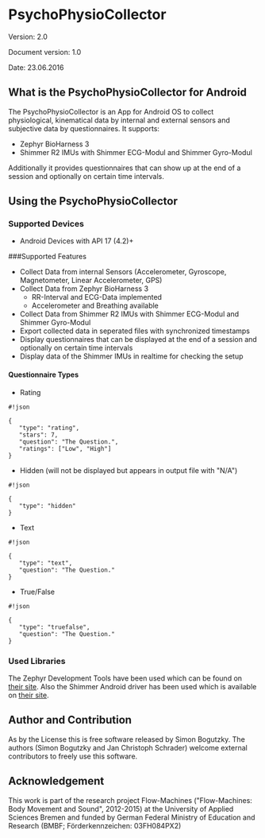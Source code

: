 # PsychoPhysioCollector
Version: 2.0

Document version: 1.0 

Date: 23.06.2016

## What is the PsychoPhysioCollector for Android
The PsychoPhysioCollector is an App for Android OS to collect physiological, kinematical data by internal and external sensors and subjective data by questionnaires. It supports:

* Zephyr BioHarness 3
* Shimmer R2 IMUs with Shimmer ECG-Modul and Shimmer Gyro-Modul

Additionally it provides questionnaires that can show up at the end of a session and optionally on certain time intervals.

## Using the PsychoPhysioCollector

### Supported Devices

* Android Devices with API 17 (4.2)+

###Supported Features

* Collect Data from internal Sensors (Accelerometer, Gyroscope, Magnetometer, Linear Accelerometer, GPS)
* Collect Data from Zephyr BioHarness 3
   * RR-Interval and ECG-Data implemented
   * Accelerometer and Breathing available
* Collect Data from Shimmer R2 IMUs with Shimmer ECG-Modul and Shimmer Gyro-Modul
* Export collected data in seperated files with synchronized timestamps
* Display questionnaires that can be displayed at the end of a session and optionally on certain time intervals
* Display data of the Shimmer IMUs in realtime for checking the setup

#### Questionnaire Types
* Rating

```
#!json

{
   "type": "rating",
   "stars": 7,
   "question": "The Question.",
   "ratings": ["Low", "High"]
}
```

* Hidden (will not be displayed but appears in output file with "N/A")

```
#!json

{
   "type": "hidden"
}
```

* Text

```
#!json

{
   "type": "text",
   "question": "The Question."
}
```

* True/False

```
#!json

{
   "type": "truefalse",
   "question": "The Question."
}
```

### Used Libraries
The Zephyr Development Tools have been used which can be found on [their site](http://www.zephyranywhere.com/zephyr-labs/development-tools).
Also the Shimmer Android driver has been used which is available on [their site](http://www.shimmersensing.com/shop/shimmer-android-id).

## Author and Contribution
As by the License this is free software released by Simon Bogutzky. The authors (Simon Bogutzky and Jan Christoph Schrader) welcome external contributors to freely use this software.

## Acknowledgement
This work is part of the research project Flow-Machines ("Flow-Machines: Body Movement and Sound", 2012-2015) at the University of Applied Sciences Bremen and funded by German Federal Ministry of Education and Research (BMBF; Förderkennzeichen: 03FH084PX2)
